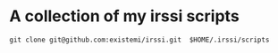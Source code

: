 # A collection of my irssi scripts
```
git clone git@github.com:existemi/irssi.git  $HOME/.irssi/scripts
```
